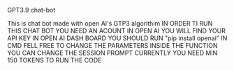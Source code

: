 GPT3.9 chat-bot

This is chat bot made with open AI's GTP3 algorithim
IN ORDER TI RUN THIS CHAT BOT YOU NEED AN ACOUNT IN OPEN AI
YOU WILL FIND YOUR API KEY IN OPEN AI DASH BOARD
YOU SHOULD RUN "pip install openai" IN CMD
FELL FREE TO CHANGE THE PARAMETERS INSIDE THE FUNCTION
YOU CAN CHANGE THE  SESSION PROMPT
CURRENTLY YOU NEED MIN 150 TOKENS TO RUN THE CODE
